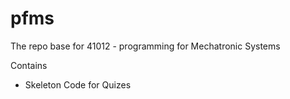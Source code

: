 # pfms
The repo base for 41012 - programming for Mechatronic Systems

Contains
* Skeleton Code for Quizes
